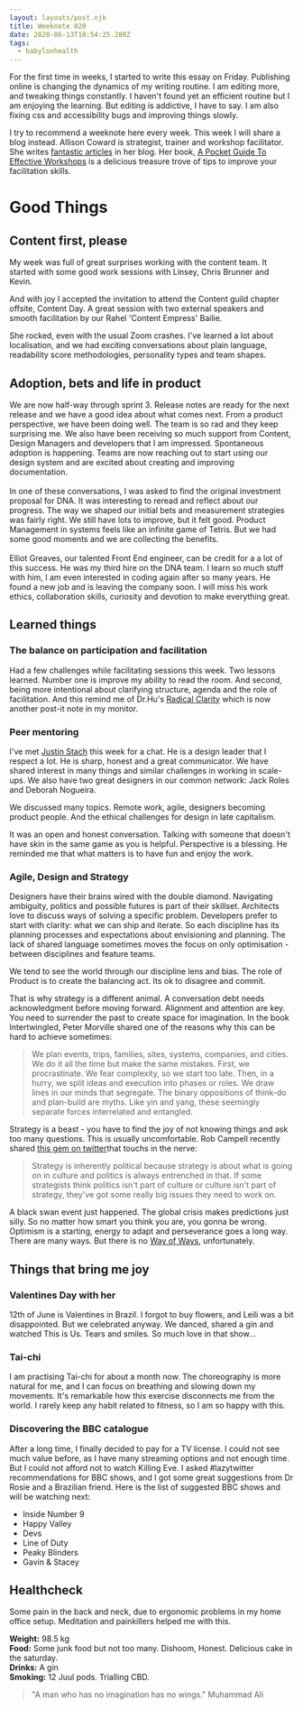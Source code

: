```yaml
---
layout: layouts/post.njk
title: Weeknote 020
date: 2020-06-13T10:54:25.280Z
tags:
  - babylonhealth
---
```

For the first time in weeks, I started to write this essay on Friday. Publishing online is changing the dynamics of my writing routine. I am editing more, and tweaking things constantly. I haven't found yet an efficient routine but I am enjoying the learning. But editing is addictive, I have to say. I am also fixing css and accessibility bugs and improving things slowly.   

I try to recommend a weeknote here every week. This week I will share a blog instead. Allison Coward is strategist, trainer and workshop facilitator. She writes [fantastic articles](https://www.bracketcreative.co.uk/blog/) in her blog. Her book, [A Pocket Guide To Effective Workshops](https://www.bracketcreative.co.uk/book-effective-workshops/) is a delicious treasure trove of tips to improve your facilitation skills.    

# Good Things

## Content first, please

My week was full of great surprises working with the content team. It started with some good work sessions with Linsey, Chris Brunner and Kevin.

And with joy I accepted the invitation to attend the Content guild chapter offsite, Content Day. A great session with two external speakers and smooth facilitation by our Rahel 'Content Empress' Bailie. 

She rocked, even with the usual Zoom crashes. I've learned a lot about localisation, and we had exciting conversations about plain language, readability score methodologies, personality types and team shapes.

## Adoption, bets and life in product

We are now half-way through sprint 3. Release notes are ready for the next release and we have a good idea about what comes next. From a product perspective, we have been doing well. The team is so rad and they keep surprising me. We also have been receiving so much support from Content, Design Managers and developers that I am impressed. Spontaneous adoption is happening. Teams are now reaching out to start using our design system and are excited about creating and improving documentation.\
\
In one of these conversations, I was asked to find the original investment proposal for DNA. It was interesting to reread and reflect about our progress. The way we shaped our initial bets and measurement strategies was fairly right. We still have lots to improve, but it felt good. Product Management in systems feels like an infinite game of Tetris. But we had some good moments and we are collecting the benefits. \
\
Elliot Greaves, our talented Front End engineer, can be credit for a a lot of this success. He was my third hire on the DNA team. I learn so much stuff with him, I am even interested in coding again after so many years. He found a new job and is leaving the company soon. I will miss his work ethics, collaboration skills, curiosity and devotion to make everything great.  

## Learned things

### The balance on participation and facilitation

Had a few challenges while facilitating sessions this week. Two lessons learned. Number one is improve my ability to read the room. And second, being more intentional about clarifying structure, agenda and the role of facilitation. And this remind me of Dr.Hu's [Radical Clarity](https://www.linkedin.com/pulse/radical-clarity-dr-sophy-hu-ba-hons-mbbs/) which is now another post-it note in my monitor.

### Peer mentoring

I've met [Justin Stach](https://justin.stach.uk/) this week for a chat. He is a design leader that I respect a lot. He is sharp, honest and a great communicator. We have shared interest in many things and similar challenges in working in scale-ups. We also have two great designers in our common network: Jack Roles and Deborah Nogueira.

We discussed many topics. Remote work, agile, designers becoming product people. And the ethical challenges for design in late capitalism.

It was an open and honest conversation. Talking with someone that doesn't have skin in the same game as you is helpful. Perspective is a blessing. He reminded me that what matters is to have fun and enjoy the work.

### Agile, Design and Strategy

Designers have their brains wired with the double diamond. Navigating ambiguity, politics and possible futures is part of their skillset. Architects love to discuss ways of solving a specific problem. Developers prefer to start with clarity: what we can ship and iterate. So each discipline has its planning processes and expectations about envisioning and planning. The lack of shared language sometimes moves the focus on only optimisation - between disciplines and feature teams. 

We tend to see the world through our discipline lens and bias. The role of Product is to create the balancing act. Its ok to disagree and commit.

That is why strategy is a different animal. A conversation debt needs acknowledgment before moving forward. Alignment and attention are key. You need to surrender the past to create space for imagination. In the book Intertwingled, Peter Morville shared one of the reasons why this can be hard to achieve sometimes:

> We plan events, trips, families, sites, systems, companies, and cities. We do it all the time but make the same mistakes. First, we procrastinate. We fear complexity, so we start too late. Then, in a hurry, we split ideas and execution into phases or roles. We draw lines in our minds that segregate. The binary oppositions of think-do and plan-build are myths. Like yin and yang, these seemingly separate forces interrelated and entangled.

Strategy is a beast - you have to find the joy of not knowing things and ask too many questions. This is usually uncomfortable. Rob Campell recently shared [this gem on twitter](https://twitter.com/Robertc1970/status/1270012925634392064?s=20)that touchs in the nerve:

> Strategy is inherently political because strategy is about what is going on in culture and politics is always entrenched in that. If some strategists think politics isn't part of culture or culture isn't part of strategy, they've got some really big issues they need to work on.

A black swan event just happened. The global crisis makes predictions just silly. So no matter how smart you think you are, you gonna be wrong. Optimism is a starting, energy to adapt and perseverance goes a long way. There are many ways. But there is no [Way of Ways](https://medium.com/@johnpcutler/the-way-of-ways-6988b272bcc5), unfortunately.

## Things that bring me joy

### Valentines Day with her

12th of June is Valentines in Brazil. I forgot to buy flowers, and Leili was a bit disappointed. But we celebrated anyway. We danced, shared a gin and watched This is Us. Tears and smiles. So much love in that show... 

### Tai-chi

I am practising Tai-chi for about a month now. The choreography is more natural for me, and I can focus on breathing and slowing down my movements. It's remarkable how this exercise disconnects me from the world. I rarely keep any habit related to fitness, so I am so happy with this. 

### Discovering the BBC catalogue

After a long time, I finally decided to pay for a TV license. I could not see much value before, as I have many streaming options and not enough time. But I could not afford not to watch Killing Eve. I asked #lazytwitter recommendations for BBC shows, and I got some great suggestions from Dr Rosie and a Brazilian friend. Here is the list of suggested BBC shows and will be watching next:

* Inside Number 9
* Happy Valley
* Devs
* Line of Duty
* Peaky Blinders
* Gavin & Stacey

## Healthcheck

Some pain in the back and neck, due to ergonomic problems in my home office setup. Meditation and painkillers helped me with this.

**Weight:** 98.5 kg\
**Food:** Some junk food but not too many. Dishoom, Honest. Delicious cake in the saturday.\
**Drinks:** A gin \
**Smoking:** 12 Juul pods. Trialling CBD.

> "A man who has no imagination has no wings."  Muhammad Ali